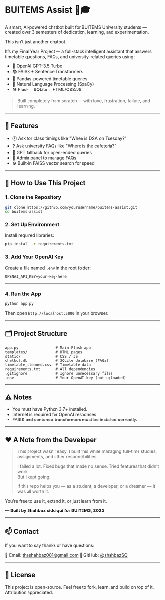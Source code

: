 
# BUITEMS Assist 🧠🎓

A smart, AI-powered chatbot built for BUITEMS University students — created over 3 semesters of dedication, learning, and experimentation.

This isn’t just another chatbot.

It’s my Final Year Project — a full-stack intelligent assistant that answers timetable questions, FAQs, and university-related queries using:
- 🧠 OpenAI GPT-3.5 Turbo
- 📚 FAISS + Sentence Transformers
- 📅 Pandas-powered timetable queries
- 💬 Natural Language Processing (SpaCy)
- 🛠️ Flask + SQLite + HTML/CSS/JS

> Built completely from scratch — with love, frustration, failure, and learning.

---

## 📌 Features

- 🕐 Ask for class timings like "When is DSA on Tuesday?"
- ❓ Ask university FAQs like "Where is the cafeteria?"
- 🤖 GPT fallback for open-ended queries
- 🔐 Admin panel to manage FAQs
- ⚙️ Built-in FAISS vector search for speed

---

## 🚀 How to Use This Project

### 1. Clone the Repository

```bash
git clone https://github.com/yourusername/buitems-assist.git
cd buitems-assist
```

### 2. Set Up Environment

Install required libraries:

```bash
pip install -r requirements.txt
```

### 3. Add Your OpenAI Key

Create a file named `.env` in the root folder:

```
OPENAI_API_KEY=your-key-here
```



---

### 4. Run the App

```bash
python app.py
```

Then open `http://localhost:5000` in your browser.

---

## 🗂️ Project Structure

```
app.py                 # Main Flask app
templates/             # HTML pages
static/                # CSS / JS
chatbot.db             # SQLite database (FAQs)
timetable_cleaned.csv  # Timetable data
requirements.txt       # All dependencies
.gitignore             # Ignore unnecessary files
.env                   # Your OpenAI key (not uploaded)
```

---

## ⚠️ Notes

- You must have Python 3.7+ installed.
- Internet is required for OpenAI responses.
- FAISS and sentence-transformers must be installed correctly.

---

## ❤️ A Note from the Developer

> This project wasn’t easy. I built this while managing full-time studies, assignments, and other responsibilities.  
>  
> I failed a lot. Fixed bugs that made no sense. Tried features that didn’t work.  
> But I kept going.  
>  
> If this repo helps you — as a student, a developer, or a dreamer — it was all worth it.

You’re free to use it, extend it, or just learn from it.

**— Built by Shahbaz siddiqui for BUITEMS, 2025**

---

## 📫 Contact

If you want to say thanks or have questions:

📧 Email: theshahbaz081@gmail.com 
🐙 GitHub: [@shahbazSQ](https://github.com/ShahbazSQ)

---

## 🏁 License

This project is open-source. Feel free to fork, learn, and build on top of it. Attribution appreciated.

